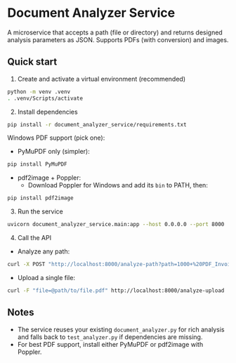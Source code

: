 Document Analyzer Service
========================

A microservice that accepts a path (file or directory) and returns designed analysis parameters as JSON. Supports PDFs (with conversion) and images.

Quick start
-----------

1) Create and activate a virtual environment (recommended)

```bash
python -m venv .venv
. .venv/Scripts/activate
```

2) Install dependencies

```bash
pip install -r document_analyzer_service/requirements.txt
```

Windows PDF support (pick one):
- PyMuPDF only (simpler):
```bash
pip install PyMuPDF
```
- pdf2image + Poppler:
  - Download Poppler for Windows and add its `bin` to PATH, then:
```bash
pip install pdf2image
```

3) Run the service

```bash
uvicorn document_analyzer_service.main:app --host 0.0.0.0 --port 8000
```

4) Call the API

- Analyze any path:
```bash
curl -X POST "http://localhost:8000/analyze-path?path=1000+%20PDF_Invoice_Folder" -H "accept: application/json"
```

- Upload a single file:
```bash
curl -F "file=@path/to/file.pdf" http://localhost:8000/analyze-upload
```

Notes
-----
- The service reuses your existing `document_analyzer.py` for rich analysis and falls back to `test_analyzer.py` if dependencies are missing.
- For best PDF support, install either PyMuPDF or pdf2image with Poppler.


